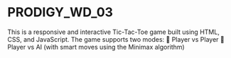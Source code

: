 # PRODIGY_WD_03
This is a responsive and interactive Tic-Tac-Toe game built using HTML, CSS, and JavaScript. The game supports two modes:  👥 Player vs Player  🤖 Player vs AI (with smart moves using the Minimax algorithm)
